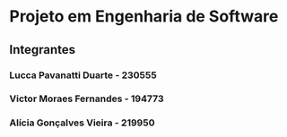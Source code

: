 # Projeto em Engenharia de Software

## Integrantes

### Lucca Pavanatti Duarte - 230555
### Victor Moraes Fernandes - 194773
### Alícia Gonçalves Vieira - 219950